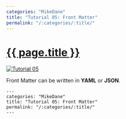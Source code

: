 ```yaml
---
categories: "MikeDane"
title: "Tutorial 05: Front Matter"
permalink: "/:categories/:title/"
---
```


# [{{ page.title }}](https://youtu.be/ZtEbGztktvc)

[![Tutorial 05](https://img.youtube.com/vi/ZtEbGztktvc/0.jpg)](https://www.youtube.com/watch?v=ZtEbGztktvc)

Front Matter can be written in **YAML** or **JSON**.

```
---
categories: "MikeDane"
title: "Tutorial 05: Front Matter"
permalink: "/:categories/:title/"
---
```

